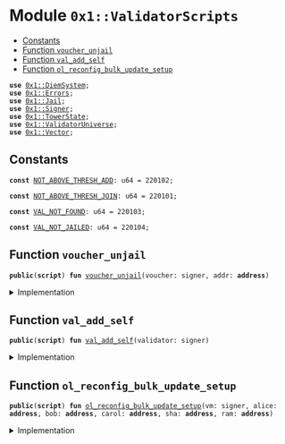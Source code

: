 
<a name="0x1_ValidatorScripts"></a>

# Module `0x1::ValidatorScripts`



-  [Constants](#@Constants_0)
-  [Function `voucher_unjail`](#0x1_ValidatorScripts_voucher_unjail)
-  [Function `val_add_self`](#0x1_ValidatorScripts_val_add_self)
-  [Function `ol_reconfig_bulk_update_setup`](#0x1_ValidatorScripts_ol_reconfig_bulk_update_setup)


<pre><code><b>use</b> <a href="DiemSystem.md#0x1_DiemSystem">0x1::DiemSystem</a>;
<b>use</b> <a href="../../../../../../../DPN/releases/artifacts/current/build/MoveStdlib/docs/Errors.md#0x1_Errors">0x1::Errors</a>;
<b>use</b> <a href="Jail.md#0x1_Jail">0x1::Jail</a>;
<b>use</b> <a href="../../../../../../../DPN/releases/artifacts/current/build/MoveStdlib/docs/Signer.md#0x1_Signer">0x1::Signer</a>;
<b>use</b> <a href="TowerState.md#0x1_TowerState">0x1::TowerState</a>;
<b>use</b> <a href="ValidatorUniverse.md#0x1_ValidatorUniverse">0x1::ValidatorUniverse</a>;
<b>use</b> <a href="../../../../../../../DPN/releases/artifacts/current/build/MoveStdlib/docs/Vector.md#0x1_Vector">0x1::Vector</a>;
</code></pre>



<a name="@Constants_0"></a>

## Constants


<a name="0x1_ValidatorScripts_NOT_ABOVE_THRESH_ADD"></a>



<pre><code><b>const</b> <a href="ol_validator.md#0x1_ValidatorScripts_NOT_ABOVE_THRESH_ADD">NOT_ABOVE_THRESH_ADD</a>: u64 = 220102;
</code></pre>



<a name="0x1_ValidatorScripts_NOT_ABOVE_THRESH_JOIN"></a>



<pre><code><b>const</b> <a href="ol_validator.md#0x1_ValidatorScripts_NOT_ABOVE_THRESH_JOIN">NOT_ABOVE_THRESH_JOIN</a>: u64 = 220101;
</code></pre>



<a name="0x1_ValidatorScripts_VAL_NOT_FOUND"></a>



<pre><code><b>const</b> <a href="ol_validator.md#0x1_ValidatorScripts_VAL_NOT_FOUND">VAL_NOT_FOUND</a>: u64 = 220103;
</code></pre>



<a name="0x1_ValidatorScripts_VAL_NOT_JAILED"></a>



<pre><code><b>const</b> <a href="ol_validator.md#0x1_ValidatorScripts_VAL_NOT_JAILED">VAL_NOT_JAILED</a>: u64 = 220104;
</code></pre>



<a name="0x1_ValidatorScripts_voucher_unjail"></a>

## Function `voucher_unjail`



<pre><code><b>public</b>(<b>script</b>) <b>fun</b> <a href="ol_validator.md#0x1_ValidatorScripts_voucher_unjail">voucher_unjail</a>(voucher: signer, addr: <b>address</b>)
</code></pre>



<details>
<summary>Implementation</summary>


<pre><code><b>public</b>(<b>script</b>) <b>fun</b> <a href="ol_validator.md#0x1_ValidatorScripts_voucher_unjail">voucher_unjail</a>(voucher: signer, addr: <b>address</b>) {
    // <b>if</b> is above threshold <b>continue</b>, or raise error.
    <b>assert</b>!(
        <a href="TowerState.md#0x1_TowerState_node_above_thresh">TowerState::node_above_thresh</a>(addr),
        <a href="../../../../../../../DPN/releases/artifacts/current/build/MoveStdlib/docs/Errors.md#0x1_Errors_invalid_state">Errors::invalid_state</a>(<a href="ol_validator.md#0x1_ValidatorScripts_NOT_ABOVE_THRESH_JOIN">NOT_ABOVE_THRESH_JOIN</a>)
    );
    // <b>if</b> is not in universe, add back
    <b>assert</b>!(
        <a href="TowerState.md#0x1_TowerState_node_above_thresh">TowerState::node_above_thresh</a>(addr),
        <a href="../../../../../../../DPN/releases/artifacts/current/build/MoveStdlib/docs/Errors.md#0x1_Errors_invalid_state">Errors::invalid_state</a>(<a href="ol_validator.md#0x1_ValidatorScripts_VAL_NOT_FOUND">VAL_NOT_FOUND</a>)
    );

    <b>assert</b>!(
        <a href="TowerState.md#0x1_TowerState_node_above_thresh">TowerState::node_above_thresh</a>(addr),
        <a href="../../../../../../../DPN/releases/artifacts/current/build/MoveStdlib/docs/Errors.md#0x1_Errors_invalid_state">Errors::invalid_state</a>(<a href="ol_validator.md#0x1_ValidatorScripts_VAL_NOT_FOUND">VAL_NOT_FOUND</a>)
    );

    <b>assert</b>!(
        <a href="Jail.md#0x1_Jail_is_jailed">Jail::is_jailed</a>(addr),
        <a href="../../../../../../../DPN/releases/artifacts/current/build/MoveStdlib/docs/Errors.md#0x1_Errors_invalid_state">Errors::invalid_state</a>(<a href="ol_validator.md#0x1_ValidatorScripts_VAL_NOT_JAILED">VAL_NOT_JAILED</a>)
    );
    // <b>if</b> is jailed, try <b>to</b> unjail
    <a href="Jail.md#0x1_Jail_vouch_unjail">Jail::vouch_unjail</a>(&voucher, addr);
}
</code></pre>



</details>

<a name="0x1_ValidatorScripts_val_add_self"></a>

## Function `val_add_self`



<pre><code><b>public</b>(<b>script</b>) <b>fun</b> <a href="ol_validator.md#0x1_ValidatorScripts_val_add_self">val_add_self</a>(validator: signer)
</code></pre>



<details>
<summary>Implementation</summary>


<pre><code><b>public</b>(<b>script</b>) <b>fun</b> <a href="ol_validator.md#0x1_ValidatorScripts_val_add_self">val_add_self</a>(validator: signer) {
    <b>let</b> validator = &validator;
    <b>let</b> addr = <a href="../../../../../../../DPN/releases/artifacts/current/build/MoveStdlib/docs/Signer.md#0x1_Signer_address_of">Signer::address_of</a>(validator);
    // <b>if</b> is above threshold <b>continue</b>, or raise error.
    <b>assert</b>!(
        <a href="TowerState.md#0x1_TowerState_node_above_thresh">TowerState::node_above_thresh</a>(addr),
        <a href="../../../../../../../DPN/releases/artifacts/current/build/MoveStdlib/docs/Errors.md#0x1_Errors_invalid_state">Errors::invalid_state</a>(<a href="ol_validator.md#0x1_ValidatorScripts_NOT_ABOVE_THRESH_ADD">NOT_ABOVE_THRESH_ADD</a>)
    );
    // <b>if</b> is not in universe, add back
    <b>if</b> (!<a href="ValidatorUniverse.md#0x1_ValidatorUniverse_is_in_universe">ValidatorUniverse::is_in_universe</a>(addr)) {
        <a href="ValidatorUniverse.md#0x1_ValidatorUniverse_add_self">ValidatorUniverse::add_self</a>(validator);
    };
}
</code></pre>



</details>

<a name="0x1_ValidatorScripts_ol_reconfig_bulk_update_setup"></a>

## Function `ol_reconfig_bulk_update_setup`



<pre><code><b>public</b>(<b>script</b>) <b>fun</b> <a href="ol_validator.md#0x1_ValidatorScripts_ol_reconfig_bulk_update_setup">ol_reconfig_bulk_update_setup</a>(vm: signer, alice: <b>address</b>, bob: <b>address</b>, carol: <b>address</b>, sha: <b>address</b>, ram: <b>address</b>)
</code></pre>



<details>
<summary>Implementation</summary>


<pre><code><b>public</b>(<b>script</b>) <b>fun</b> <a href="ol_validator.md#0x1_ValidatorScripts_ol_reconfig_bulk_update_setup">ol_reconfig_bulk_update_setup</a>(
    vm: signer, alice: <b>address</b>,
    bob: <b>address</b>,
    carol: <b>address</b>,
    sha: <b>address</b>,
    ram: <b>address</b>
) {
    // Create vector of desired validators
    <b>let</b> vec = <a href="../../../../../../../DPN/releases/artifacts/current/build/MoveStdlib/docs/Vector.md#0x1_Vector_empty">Vector::empty</a>();
    <a href="../../../../../../../DPN/releases/artifacts/current/build/MoveStdlib/docs/Vector.md#0x1_Vector_push_back">Vector::push_back</a>&lt;<b>address</b>&gt;(&<b>mut</b> vec, alice);
    <a href="../../../../../../../DPN/releases/artifacts/current/build/MoveStdlib/docs/Vector.md#0x1_Vector_push_back">Vector::push_back</a>&lt;<b>address</b>&gt;(&<b>mut</b> vec, bob);
    <a href="../../../../../../../DPN/releases/artifacts/current/build/MoveStdlib/docs/Vector.md#0x1_Vector_push_back">Vector::push_back</a>&lt;<b>address</b>&gt;(&<b>mut</b> vec, carol);
    <a href="../../../../../../../DPN/releases/artifacts/current/build/MoveStdlib/docs/Vector.md#0x1_Vector_push_back">Vector::push_back</a>&lt;<b>address</b>&gt;(&<b>mut</b> vec, sha);
    <a href="../../../../../../../DPN/releases/artifacts/current/build/MoveStdlib/docs/Vector.md#0x1_Vector_push_back">Vector::push_back</a>&lt;<b>address</b>&gt;(&<b>mut</b> vec, ram);
    <b>assert</b>!(<a href="../../../../../../../DPN/releases/artifacts/current/build/MoveStdlib/docs/Vector.md#0x1_Vector_length">Vector::length</a>&lt;<b>address</b>&gt;(&vec) == 5, 1);

    // Set this <b>to</b> be the validator set
    <a href="DiemSystem.md#0x1_DiemSystem_bulk_update_validators">DiemSystem::bulk_update_validators</a>(&vm, vec);

    // Tests on initial validator set
    <b>assert</b>!(<a href="DiemSystem.md#0x1_DiemSystem_validator_set_size">DiemSystem::validator_set_size</a>() == 5, 2);
    <b>assert</b>!(<a href="DiemSystem.md#0x1_DiemSystem_is_validator">DiemSystem::is_validator</a>(sha) == <b>true</b>, 3);
    <b>assert</b>!(<a href="DiemSystem.md#0x1_DiemSystem_is_validator">DiemSystem::is_validator</a>(alice) == <b>true</b>, 4);
}
</code></pre>



</details>
